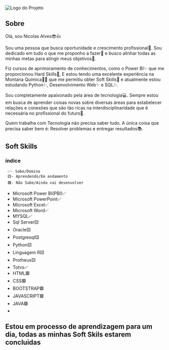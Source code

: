 ![Logo do Projeto](https://github.com/Nicolas-Alves-De-Oliveira/Projetos/blob/f3f94f7cfddacfc4d71a78e9b7ce5a09ac5db98d/Dados/Info.png)

## Sobre
 
Olá, sou Nicolas Alves😎👍

Sou uma pessoa que busca oportunidade e crescimento profissional🚀. Sou dedicado em tudo o que me proponho a fazer📝 e busco alinhar todas as minhas metas para atingir meus objetivos🎯.

Fiz cursos de aprimoramento de conhecimentos, como o Power BI✨ que me proporcionou Hard Skills🔧, E estou tendo uma excelente experiência na Montana Química🌃🧪 que me permitiu obter Soft Skills🔎 e atualmente estou estudando Python✨, Desenvolvimento Web✨ e SQL✨.

Sou completamente apaixonado pela área de tecnologia💻. Sempre estou em busca de aprender coisas novas sobre diversas áreas para estabelecer relações e conexões que são tão ricas na interdisciplinaridade que é necessária no profissional do futuro🦾.

Quem trabalha com Tecnologia não precisa saber tudo. A única coisa que precisa saber bem é: Resolver problemas e entregar resultados📚.
 
 ## Soft Skills
 
 ### índice
     ✅- Sabe/Domina
     🟨- Aprendendo/Em andamento
     🟥- Não Sabe/Ainda vai desenvolver
     
 - Microsoft Power BI(PBI)✅
 - Microsoft PowerPoint✅
 - Microsoft Excel✅
 - Microsoft Word✅
 - MYSQL✅
 - Sql Server🟨
 - Oracle🟨
 - Postgresql🟨
 - Python🟨
 - Linguagem R🟨
 - Protheus🟨
 - Totvs✅
 - HTML🟥
 - CSS🟥
 - BOOTSTRAP🟥
 - JAVASCRIPT🟥
 - JAVA🟥
 - 
## Estou em processo de aprendizagem para um dia, todas as minhas Soft Skils estarem concluidas


